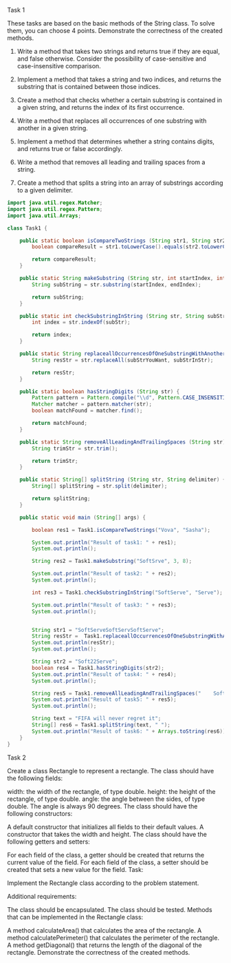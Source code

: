 Task 1

These tasks are based on the basic methods of the String class. To solve them, you can choose 4 points. Demonstrate the correctness of the created methods.

1. Write a method that takes two strings and returns true if they are equal, and false otherwise. Consider the possibility of case-sensitive and case-insensitive comparison.

2. Implement a method that takes a string and two indices, and returns the substring that is contained between those indices.

3. Create a method that checks whether a certain substring is contained in a given string, and returns the index of its first occurrence.

4. Write a method that replaces all occurrences of one substring with another in a given string.

5. Implement a method that determines whether a string contains digits, and returns true or false accordingly.

6. Write a method that removes all leading and trailing spaces from a string.

7. Create a method that splits a string into an array of substrings according to a given delimiter.

```java
import java.util.regex.Matcher;
import java.util.regex.Pattern;
import java.util.Arrays;

class Task1 {

    public static boolean isCompareTwoStrings (String str1, String str2) {
        boolean compareResult = str1.toLowerCase().equals(str2.toLowerCase());

        return compareResult;
    }

    public static String makeSubstring (String str, int startIndex, int endIndex) {
        String subString = str.substring(startIndex, endIndex);

        return subString;
    }

    public static int checkSubstringInString (String str, String subStr) {
        int index = str.indexOf(subStr);

        return index;
    }

    public static String replaceallOccurrencesOfOneSubstringWithAnother (String str, String subStrYouWant, String subStrInStr) {
        String resStr = str.replaceAll(subStrYouWant, subStrInStr);

        return resStr;
    }

    public static boolean hasStringDigits (String str) {
        Pattern pattern = Pattern.compile("\\d", Pattern.CASE_INSENSITIVE);
        Matcher matcher = pattern.matcher(str);
        boolean matchFound = matcher.find();

        return matchFound;
    }

    public static String removeAllLeadingAndTrailingSpaces (String str) {
        String trimStr = str.trim();

        return trimStr;
    }

    public static String[] splitString (String str, String delimiter) {
        String[] splitString = str.split(delimiter);

        return splitString;
    }

    public static void main (String[] args) {

        boolean res1 = Task1.isCompareTwoStrings("Vova", "Sasha");

        System.out.println("Result of task1: " + res1);
        System.out.println();

        String res2 = Task1.makeSubstring("SoftSrve", 3, 8);

        System.out.println("Result of task2: " + res2);
        System.out.println();

        int res3 = Task1.checkSubstringInString("SoftServe", "Serve");

        System.out.println("Result of task3: " + res3);
        System.out.println();


        String str1 = "SoftServeSoftServSoftServe";
        String resStr =  Task1.replaceallOccurrencesOfOneSubstringWithAnother(str1, "Sof", "Fas");
        System.out.println(resStr);
        System.out.println();

        String str2 = "Soft22Serve";
        boolean res4 = Task1.hasStringDigits(str2);
        System.out.println("Result of task4: " + res4);
        System.out.println();

        String res5 = Task1.removeAllLeadingAndTrailingSpaces("    SoftServe        ");
        System.out.println("Result of task5: " + res5);
        System.out.println();

        String text = "FIFA will never regret it";
        String[] res6 = Task1.splitString(text, " ");
        System.out.println("Result of task6: " + Arrays.toString(res6));
    }
}
```

Task 2

Create a class Rectangle to represent a rectangle. The class should have the following fields:

width: the width of the rectangle, of type double.
height: the height of the rectangle, of type double.
angle: the angle between the sides, of type double. The angle is always 90 degrees.
The class should have the following constructors:

A default constructor that initializes all fields to their default values.
A constructor that takes the width and height.
The class should have the following getters and setters:

For each field of the class, a getter should be created that returns the current value of the field.
For each field of the class, a setter should be created that sets a new value for the field.
Task:

Implement the Rectangle class according to the problem statement.

Additional requirements:

The class should be encapsulated.
The class should be tested.
Methods that can be implemented in the Rectangle class:

A method calculateArea() that calculates the area of the rectangle.
A method calculatePerimeter() that calculates the perimeter of the rectangle.
A method getDiagonal() that returns the length of the diagonal of the rectangle.
Demonstrate the correctness of the created methods.

```java

```
